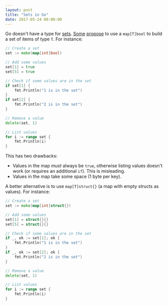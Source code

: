 ```yaml
---
layout: post
title: "Sets in Go"
date: 2017-05-24 00:00:00
---
```


Go doesn't have a type for [sets](https://en.wikipedia.org/wiki/Set_(abstract_data_type)). [Some](https://stackoverflow.com/questions/34018908/golang-why-dont-we-have-a-set-datastructure) [propose](https://softwareengineering.stackexchange.com/questions/177428/sets-data-structure-in-golang) to use a `map[T]bool` to build a set of items of type `T`. For instance:

```go
// Create a set
set := make(map[int]bool)

// Add some values
set[1] = true
set[5] = true

// Check if some values are in the set
if set[1] {
	fmt.Println("1 is in the set")
}
if set[2] {
	fmt.Println("2 is in the set")
}

// Remove a value
delete(set, 1)

// List values
for i := range set {
	fmt.Println(i)
}
```

This has two drawbacks:
* Values in the map _must_ always be `true`, otherwise listing values doesn't
  work (or requires an additional `if`). This is misleading.
* Values in the map take some space (1 byte per key).

A better alternative is to use `map[T]struct{}` (a map with empty structs as
values). For instance:

```go
// Create a set
set := make(map[int]struct{})

// Add some values
set[1] = struct{}{}
set[5] = struct{}{}

// Check if some values are in the set
if _, ok := set[1]; ok {
	fmt.Println("1 is in the set")
}
if _, ok := set[2]; ok {
	fmt.Println("2 is in the set")
}

// Remove a value
delete(set, 1)

// List values
for i := range set {
	fmt.Println(i)
}
```
